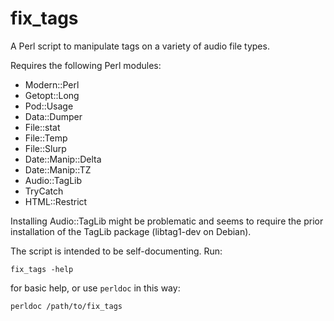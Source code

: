# fix_tags

A Perl script to manipulate tags on a variety of audio file types.

Requires the following Perl modules:

- Modern::Perl
- Getopt::Long
- Pod::Usage
- Data::Dumper
- File::stat
- File::Temp
- File::Slurp
- Date::Manip::Delta
- Date::Manip::TZ
- Audio::TagLib
- TryCatch
- HTML::Restrict

Installing Audio::TagLib might be problematic and seems to require the
prior installation of the TagLib package (libtag1-dev on Debian).

The script is intended to be self-documenting. Run:

    fix_tags -help

for basic help, or use `perldoc` in this way:

    perldoc /path/to/fix_tags

<!--
vim: syntax=markdown:ts=8:sw=4:ai:et:tw=78:fo=tcqn:fdm=marker
-->
